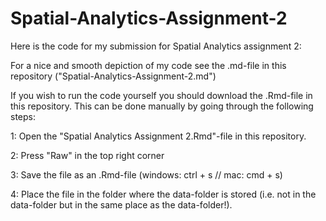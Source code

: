 # Spatial-Analytics-Assignment-2

Here is the code for my submission for Spatial Analytics assignment 2:

For a nice and smooth depiction of my code see the .md-file in this repository ("Spatial-Analytics-Assignment-2.md")

If you wish to run the code yourself you should download the .Rmd-file in this repository. This can be done manually by going through the following steps:

1: Open the "Spatial Analytics Assignment 2.Rmd"-file in this repository.

2: Press "Raw" in the top right corner

3: Save the file as an .Rmd-file (windows: ctrl + s // mac: cmd + s)

4: Place the file in the folder where the data-folder is stored (i.e. not in the data-folder but in the same place as the data-folder!).
